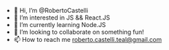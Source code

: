 - 👋 Hi, I’m @RobertoCastelli
- 👀 I’m interested in JS && React.JS
- 🌱 I’m currently learning Node.JS
- 💞️ I’m looking to collaborate on something fun!
- 📫 How to reach me roberto.castelli.teal@gmail.com

<!---
RobertoCastelli/RobertoCastelli is a ✨ special ✨ repository because its `README.md` (this file) appears on your GitHub profile.
You can click the Preview link to take a look at your changes.
--->

